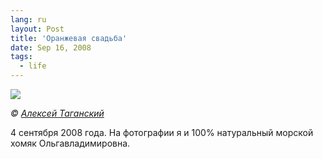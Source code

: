 ```yaml
---
lang: ru
layout: Post
title: 'Оранжевая свадьба'
date: Sep 16, 2008
tags:
  - life
---
```


![](/images/blog/orange-wedding.jpg)

*© [Алексей Таганский](http://www.mywed.ru/photographer/view/profile/BMph0t0/)*

4 сентября 2008 года. На фотографии я и 100% натуральный морской хомяк Ольгавладимировна.
